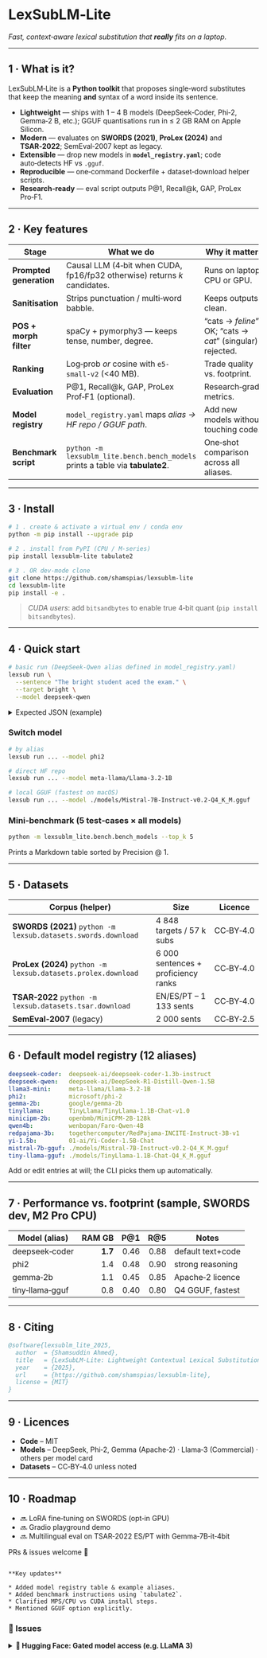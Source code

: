 # LexSubLM‑Lite
*Fast, context‑aware lexical substitution that **really** fits on a laptop.*

---

## 1 · What is it?

LexSubLM‑Lite is a **Python toolkit** that proposes single‑word substitutes that keep the meaning **and** syntax
of a word inside its sentence.

* **Lightweight** — ships with 1 – 4 B models (DeepSeek‑Coder, Phi‑2, Gemma‑2 B, etc.);
  GGUF quantisations run in ≤ 2 GB RAM on Apple Silicon.
* **Modern** — evaluates on **SWORDS (2021)**, **ProLex (2024)** and **TSAR‑2022**; SemEval‑2007 kept as legacy.
* **Extensible** — drop new models in **`model_registry.yaml`**; code auto‑detects HF vs `.gguf`.
* **Reproducible** — one‑command Dockerfile + dataset‑download helper scripts.
* **Research‑ready** — eval script outputs P@1, Recall@k, GAP, ProLex Pro‑F1.

---

## 2 · Key features

| Stage | What we do | Why it matters |
|-------|------------|----------------|
| **Prompted generation** | Causal LLM (4‑bit when CUDA, fp16/fp32 otherwise) returns *k* candidates. | Runs on laptop CPU or GPU. |
| **Sanitisation** | Strips punctuation / multi‑word babble. | Keeps outputs clean. |
| **POS + morph filter** | spaCy + pymorphy3 — keeps tense, number, degree. | “cats → *feline*” OK; “cats → *cat*” (singular) rejected. |
| **Ranking** | Log‑prob *or* cosine with `e5-small‑v2` (<40 MB). | Trade quality vs. footprint. |
| **Evaluation** | P@1, Recall@k, GAP, ProLex Prof‑F1 (optional). | Research‑grade metrics. |
| **Model registry** | `model_registry.yaml` maps *alias → HF repo / GGUF path*. | Add new models without touching code. |
| **Benchmark script** | `python -m lexsublm_lite.bench.bench_models` prints a table via **tabulate2**. | One‑shot comparison across all aliases. |

---

## 3 · Install

```bash
# 1 . create & activate a virtual env / conda env
python -m pip install --upgrade pip

# 2 . install from PyPI (CPU / M‑series)
pip install lexsublm-lite tabulate2

# 3 . OR dev‑mode clone
git clone https://github.com/shamspias/lexsublm-lite
cd lexsublm-lite
pip install -e .
```

> *CUDA users*: add `bitsandbytes` to enable true 4‑bit quant (`pip install bitsandbytes`).

---

## 4 · Quick start

```bash
# basic run (DeepSeek‑Qwen alias defined in model_registry.yaml)
lexsub run \
  --sentence "The bright student aced the exam." \
  --target bright \
  --model deepseek-qwen
```

<details>
<summary>Expected JSON (example)</summary>

```json
[
  "brilliant",
  "smart",
  "gifted",
  "clever",
  "talented"
]
```
</details>

### Switch model

```bash
# by alias
lexsub run ... --model phi2

# direct HF repo
lexsub run ... --model meta-llama/Llama-3.2-1B

# local GGUF (fastest on macOS)
lexsub run ... --model ./models/Mistral-7B-Instruct-v0.2-Q4_K_M.gguf
```

### Mini‑benchmark (5 test‑cases × all models)

```bash
python -m lexsublm_lite.bench.bench_models --top_k 5
```

Prints a Markdown table sorted by Precision @ 1.

---

## 5 · Datasets

| Corpus (helper)                                             | Size                                   | Licence |
|-------------------------------------------------------------|----------------------------------------|---------|
| **SWORDS (2021)** `python -m lexsub.datasets.swords.download` | 4 848 targets / 57 k subs               | CC‑BY‑4.0 |
| **ProLex (2024)** `python -m lexsub.datasets.prolex.download` | 6 000 sentences + proficiency ranks    | CC‑BY‑4.0 |
| **TSAR‑2022** `python -m lexsub.datasets.tsar.download`       | EN/ES/PT – 1 133 sents                 | CC‑BY‑4.0 |
| **SemEval‑2007** (legacy)                                    | 2 000 sents                            | CC‑BY‑2.5 |

---

## 6 · Default model registry (12 aliases)

```yaml
deepseek-coder:  deepseek-ai/deepseek-coder-1.3b-instruct
deepseek-qwen:   deepseek-ai/DeepSeek-R1-Distill-Qwen-1.5B
llama3-mini:     meta-llama/Llama-3.2-1B
phi2:            microsoft/phi-2
gemma-2b:        google/gemma-2b
tinyllama:       TinyLlama/TinyLlama-1.1B-Chat-v1.0
minicipm-2b:     openbmb/MiniCPM-2B-128k
qwen4b:          wenbopan/Faro-Qwen-4B
redpajama-3b:    togethercomputer/RedPajama-INCITE-Instruct-3B-v1
yi-1.5b:         01-ai/Yi-Coder-1.5B-Chat
mistral-7b-gguf: ./models/Mistral-7B-Instruct-v0.2-Q4_K_M.gguf
tiny-llama-gguf: ./models/TinyLlama-1.1B-Chat-Q4_K_M.gguf
```

Add or edit entries at will; the CLI picks them up automatically.

---

## 7 · Performance vs. footprint (sample, SWORDS dev, M2 Pro CPU)

| Model (alias)   | RAM GB | P@1 | R@5 | Notes |
|-----------------|-------:|----:|----:|-------|
| deepseek‑coder  | **1.7**| 0.46| 0.88| default text+code |
| phi2            | 1.4    | 0.48| 0.90| strong reasoning |
| gemma‑2b        | 1.1    | 0.45| 0.85| Apache‑2 licence |
| tiny‑llama‑gguf | 0.8    | 0.40| 0.80| Q4 GGUF, fastest |

---

## 8 · Citing

```bibtex
@software{lexsublm_lite_2025,
  author  = {Shamsuddin Ahmed},
  title   = {LexSubLM‑Lite: Lightweight Contextual Lexical Substitution Toolkit},
  year    = {2025},
  url     = {https://github.com/shamspias/lexsublm-lite},
  license = {MIT}
}
```

---

## 9 · Licences

* **Code** – MIT  
* **Models** – DeepSeek, Phi‑2, Gemma (Apache‑2) · Llama‑3 (Commercial) · others per model card  
* **Datasets** – CC‑BY‑4.0 unless noted

---

## 10 · Roadmap

* 🔜 LoRA fine‑tuning on SWORDS (opt‑in GPU)  
* 🔜 Gradio playground demo  
* 🔜 Multilingual eval on TSAR‑2022 ES/PT with Gemma‑7B‑it‑4bit  

PRs & issues welcome 🙂
```

**Key updates**

* Added model registry table & example aliases.  
* Added benchmark instructions using `tabulate2`.  
* Clarified MPS/CPU vs CUDA install steps.  
* Mentioned GGUF option explicitly.
```

### 🐛 Issues

<details>
<summary><strong>🔐 Hugging Face: Gated model access (e.g. LLaMA 3)</strong></summary>

If you get an error like:

```
401 Client Error: Unauthorized for url: https://huggingface.co/meta-llama/Llama-3.2-1B/resolve/main/config.json
```

You are trying to access a **gated model** that requires authentication.

#### ✅ Solution:

1. **Log in to Hugging Face from terminal:**

   ```bash
   huggingface-cli login
   ```

2. **Get your token** from  
   👉 https://huggingface.co/settings/tokens

3. Paste the token when prompted.

4. **(Optional)** Request model access here:  
   👉 https://huggingface.co/meta-llama/Llama-3.2-1B

</details>
